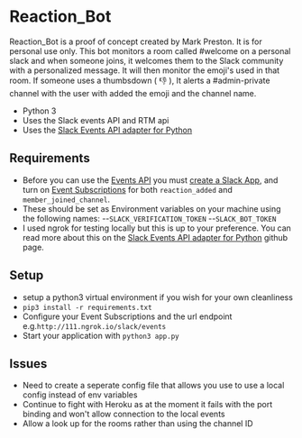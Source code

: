 # Reaction_Bot

Reaction_Bot is a proof of concept created by Mark Preston. It is for personal use only. This bot monitors a room called #welcome on a personal slack and when someone joins, it welcomes them to the Slack community with a personalized message. It will then monitor the emoji's used in that room. If someone uses a thumbsdown ( :-1: ), It alerts a #admin-private channel with the user with added the emoji and the channel name.

- Python 3
- Uses the Slack events API and RTM api
- Uses the [Slack Events API adapter for Python](https://github.com/slackapi/python-slack-events-api)

## Requirements

  - Before you can use the [Events API](https://api.slack.com/events-api) you must [create a Slack App](https://api.slack.com/apps/new), and turn on [Event Subscriptions](https://api.slack.com/events-api#subscriptions) for both `reaction_added` and `member_joined_channel`.
  - These should be set as Environment variables on your machine using the following names:
  --`SLACK_VERIFICATION_TOKEN`
  --`SLACK_BOT_TOKEN`
  - I used ngrok for testing locally but this is up to your preference. You can read more about this on the [Slack Events API adapter for Python](https://github.com/slackapi/python-slack-events-api) github page.


## Setup

- setup a python3 virtual environment if you wish for your own cleanliness
- `pip3 install -r requirements.txt`
- Configure your Event Subscriptions and the url endpoint e.g.`http://111.ngrok.io/slack/events`
- Start your application with `python3 app.py`


## Issues

- Need to create a seperate config file that allows you use to use a local config instead of env variables
- Continue to fight with Heroku as at the moment it fails with the port binding and won't allow connection to the local events
- Allow a look up for the rooms rather than using the channel ID
